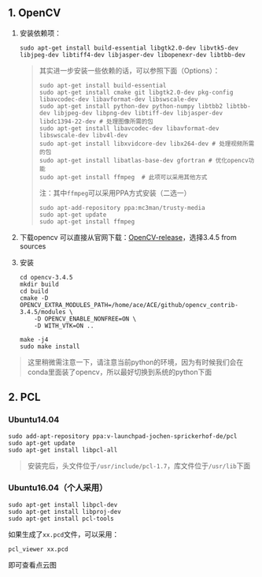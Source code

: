 ## 1. OpenCV

1. 安装依赖项：

   ```shell
   sudo apt-get install build-essential libgtk2.0-dev libvtk5-dev libjpeg-dev libtiff4-dev libjasper-dev libopenexr-dev libtbb-dev
   ```

   > 其实进一步安装一些依赖的话，可以参照下面（Options）：
   >
   > ```shell
   > sudo apt-get install build-essential
   > sudo apt-get install cmake git libgtk2.0-dev pkg-config libavcodec-dev libavformat-dev libswscale-dev
   > sudo apt-get install python-dev python-numpy libtbb2 libtbb-dev libjpeg-dev libpng-dev libtiff-dev libjasper-dev libdc1394-22-dev # 处理图像所需的包
   > sudo apt-get install libavcodec-dev libavformat-dev libswscale-dev libv4l-dev
   > sudo apt-get install libxvidcore-dev libx264-dev # 处理视频所需的包
   > sudo apt-get install libatlas-base-dev gfortran # 优化opencv功能
   > sudo apt-get install ffmpeg  # 此项可以采用其他方式
   > ```
   >
   > 注：其中`ffmpeg`可以采用PPA方式安装（二选一）
   >
   > ```shell
   > sudo apt-add-repository ppa:mc3man/trusty-media
   > sudo apt-get update
   > sudo apt-get install ffmpeg
   > ```

2. 下载opencv
   可以直接从官网下载：[OpenCV-release](https://opencv.org/releases.html)，选择3.4.5 from sources

3. 安装

   ```shell
   cd opencv-3.4.5
   mkdir build
   cd build
   cmake -D OPENCV_EXTRA_MODULES_PATH=/home/ace/ACE/github/opencv_contrib-3.4.5/modules \
       -D OPENCV_ENABLE_NONFREE=ON \
       -D WITH_VTK=ON ..
   
   make -j4
   sudo make install
   ```

> 这里稍微需注意一下，请注意当前python的环境，因为有时候我们会在conda里面装了opencv，所以最好切换到系统的python下面

## 2. PCL

### Ubuntu14.04

```shell
sudo add-apt-repository ppa:v-launchpad-jochen-sprickerhof-de/pcl
sudo apt-get update
sudo apt-get install libpcl-all
```

> 安装完后，头文件位于`/usr/include/pcl-1.7`，库文件位于`/usr/lib`下面

### Ubuntu16.04（个人采用）

```shell
sudo apt-get install libpcl-dev
sudo apt-get install libproj-dev
sudo apt-get install pcl-tools
```

如果生成了`xx.pcd`文件，可以采用：

```shell
pcl_viewer xx.pcd
```

即可查看点云图



